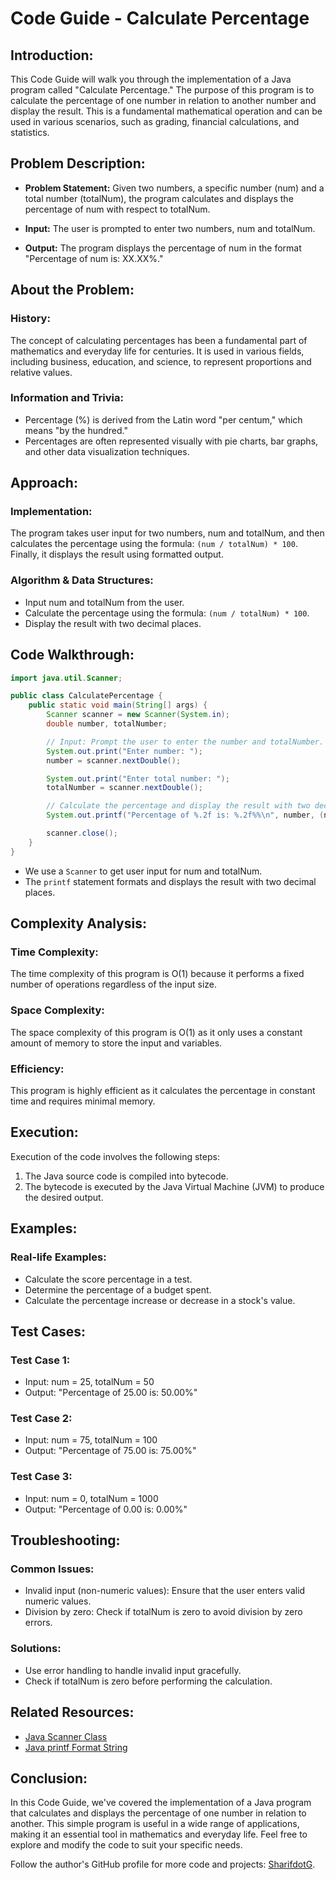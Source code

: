 # Code Guide - Calculate Percentage

## Introduction:
This Code Guide will walk you through the implementation of a Java program called "Calculate Percentage." The purpose of this program is to calculate the percentage of one number in relation to another number and display the result. This is a fundamental mathematical operation and can be used in various scenarios, such as grading, financial calculations, and statistics.

## Problem Description:
- **Problem Statement:** Given two numbers, a specific number (num) and a total number (totalNum), the program calculates and displays the percentage of num with respect to totalNum.

- **Input:** The user is prompted to enter two numbers, num and totalNum.

- **Output:** The program displays the percentage of num in the format "Percentage of num is: XX.XX%."

## About the Problem:

### History:
The concept of calculating percentages has been a fundamental part of mathematics and everyday life for centuries. It is used in various fields, including business, education, and science, to represent proportions and relative values.

### Information and Trivia:
- Percentage (%) is derived from the Latin word "per centum," which means "by the hundred."
- Percentages are often represented visually with pie charts, bar graphs, and other data visualization techniques.

## Approach:

### Implementation:
The program takes user input for two numbers, num and totalNum, and then calculates the percentage using the formula: `(num / totalNum) * 100`. Finally, it displays the result using formatted output.

### Algorithm & Data Structures:
- Input num and totalNum from the user.
- Calculate the percentage using the formula: `(num / totalNum) * 100`.
- Display the result with two decimal places.

## Code Walkthrough:

```java
import java.util.Scanner;

public class CalculatePercentage {
    public static void main(String[] args) {
        Scanner scanner = new Scanner(System.in);
        double number, totalNumber;

        // Input: Prompt the user to enter the number and totalNumber.
        System.out.print("Enter number: ");
        number = scanner.nextDouble();

        System.out.print("Enter total number: ");
        totalNumber = scanner.nextDouble();

        // Calculate the percentage and display the result with two decimal places.
        System.out.printf("Percentage of %.2f is: %.2f%%\n", number, (number / totalNumber) * 100);

        scanner.close();
    }
}
```

- We use a `Scanner` to get user input for num and totalNum.
- The `printf` statement formats and displays the result with two decimal places.

## Complexity Analysis:

### Time Complexity:
The time complexity of this program is O(1) because it performs a fixed number of operations regardless of the input size.

### Space Complexity:
The space complexity of this program is O(1) as it only uses a constant amount of memory to store the input and variables.

### Efficiency:
This program is highly efficient as it calculates the percentage in constant time and requires minimal memory.

## Execution:

Execution of the code involves the following steps:
1. The Java source code is compiled into bytecode.
2. The bytecode is executed by the Java Virtual Machine (JVM) to produce the desired output.

## Examples:

### Real-life Examples:
- Calculate the score percentage in a test.
- Determine the percentage of a budget spent.
- Calculate the percentage increase or decrease in a stock's value.

## Test Cases:

### Test Case 1:
- Input: num = 25, totalNum = 50
- Output: "Percentage of 25.00 is: 50.00%"

### Test Case 2:
- Input: num = 75, totalNum = 100
- Output: "Percentage of 75.00 is: 75.00%"

### Test Case 3:
- Input: num = 0, totalNum = 1000
- Output: "Percentage of 0.00 is: 0.00%"

## Troubleshooting:

### Common Issues:
- Invalid input (non-numeric values): Ensure that the user enters valid numeric values.
- Division by zero: Check if totalNum is zero to avoid division by zero errors.

### Solutions:
- Use error handling to handle invalid input gracefully.
- Check if totalNum is zero before performing the calculation.

## Related Resources:
- [Java Scanner Class](https://docs.oracle.com/en/java/javase/16/docs/api/java.base/java/util/Scanner.html)
- [Java printf Format String](https://docs.oracle.com/en/java/javase/16/docs/api/java.base/java/util/Formatter.html)

## Conclusion:
In this Code Guide, we've covered the implementation of a Java program that calculates and displays the percentage of one number in relation to another. This simple program is useful in a wide range of applications, making it an essential tool in mathematics and everyday life. Feel free to explore and modify the code to suit your specific needs.

Follow the author's GitHub profile for more code and projects: [SharifdotG](https://github.com/SharifdotG).
